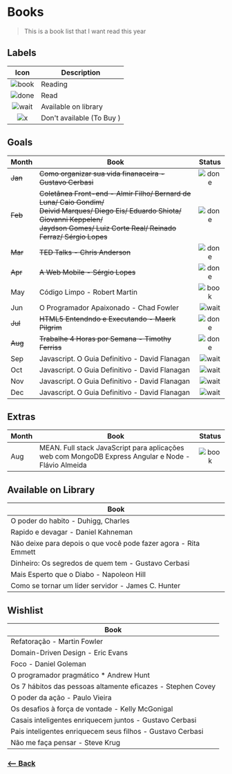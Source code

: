 # Books
> This is a book list that I want read this year

## Labels

| Icon | Description |
|:---: |---   |
| ![book](https://rawgit.com/afonsopacifer/2017-goals/master/icons/book.svg) | Reading |
| ![done](https://rawgit.com/afonsopacifer/2017-goals/master/icons/done.svg) | Read |
| ![wait](https://rawgit.com/afonsopacifer/2017-goals/master/icons/wait.svg) | Available on library |
| ![x](https://rawgit.com/afonsopacifer/2017-goals/master/icons/x.svg) | Don't available (To Buy ) |

## Goals

| Month | Book | Status |
|---    |---   |:---:     |
|  <s>Jan</s>  | <s>Como organizar sua vida finanaceira - Gustavo Cerbasi</s> | ![done](https://rawgit.com/afonsopacifer/2017-goals/master/icons/done.svg) |
|  <s>Feb</s>  | <s>Coletânea Front-end - Almir Filho/ Bernard de Luna/ Caio Gondim/ </br>Deivid Marques/ Diego Eis/ Eduardo Shiota/ Giovanni Keppelen/ </br>Jaydson Gomes/ Luiz Corte Real/ Reinado Ferraz/ Sérgio Lopes </s> | ![done](https://rawgit.com/afonsopacifer/2017-goals/master/icons/done.svg) |
|  <s>Mar</s>  | <s>TED Talks - Chris Anderson</s> | ![done](https://rawgit.com/afonsopacifer/2017-goals/master/icons/done.svg) |
|  <s>Apr</s>  | <s>A Web Mobile - Sérgio Lopes</s> | ![done](https://rawgit.com/afonsopacifer/2017-goals/master/icons/done.svg) |
|  May  |Código Limpo - Robert Martin | ![book](https://rawgit.com/afonsopacifer/2017-goals/master/icons/book.svg) |
|  Jun  | O Programador Apaixonado - Chad Fowler  | ![wait](https://rawgit.com/afonsopacifer/2017-goals/master/icons/wait.svg) | Available on library |
|  <s>Jul</s>  | <s>HTML5 Entendndo e Executando - Maerk Pilgrim</s> |![done](https://rawgit.com/afonsopacifer/2017-goals/master/icons/done.svg) |
|  <s>Aug</s>  | <s>Trabalhe 4 Horas por Semana - Timothy Ferriss</s> |![done](https://rawgit.com/afonsopacifer/2017-goals/master/icons/done.svg) |
|  Sep  | Javascript. O Guia Definitivo - David Flanagan |![wait](https://rawgit.com/afonsopacifer/2017-goals/master/icons/wait.svg) | Available on library |
|  Oct  | Javascript. O Guia Definitivo - David Flanagan | ![wait](https://rawgit.com/afonsopacifer/2017-goals/master/icons/wait.svg) | Available on library |
|  Nov  | Javascript. O Guia Definitivo - David Flanagan | ![wait](https://rawgit.com/afonsopacifer/2017-goals/master/icons/wait.svg) | Available on library |
|  Dec  | Javascript. O Guia Definitivo - David Flanagan | ![wait](https://rawgit.com/afonsopacifer/2017-goals/master/icons/wait.svg) | Available on library |

## Extras

| Month | Book | Status |
|---    |---   |:---:   |
|  Aug  | MEAN. Full stack JavaScript para aplicações web com MongoDB Express Angular e Node - Flávio Almeida |![book](https://rawgit.com/afonsopacifer/2017-goals/master/icons/book.svg) |

## Available on Library

| Book |
|---   |
| O poder do habito - Duhigg, Charles |
| Rapido e devagar - Daniel Kahneman |
| Não deixe para depois o que você pode fazer agora - Rita Emmett |
| Dinheiro: Os segredos de quem tem - Gustavo Cerbasi |
| Mais Esperto que o Diabo - Napoleon Hill |
| Como se tornar um líder servidor - James C. Hunter |

## Wishlist

| Book |
|---   |
| Refatoração - Martin Fowler |
| Domain-Driven Design -  Eric Evans |
| Foco - Daniel Goleman |
| O programador pragmático *  Andrew Hunt |
| Os 7 hábitos das pessoas altamente eficazes - Stephen Covey |
| O poder da ação - Paulo Vieira |
| Os desafios à força de vontade - Kelly McGonigal |
| Casais inteligentes enriquecem juntos - Gustavo Cerbasi |
| Pais inteligentes enriquecem seus filhos - Gustavo Cerbasi |
| Não me faça pensar - Steve Krug |


### [<-- Back](https://github.com/simoneas02/2017-goals)
